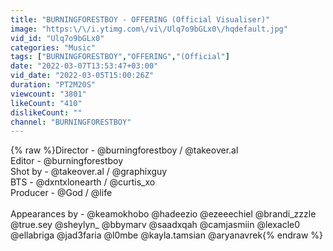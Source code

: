 ```yaml
---
title: "BURNINGFORESTBOY - OFFERING (Official Visualiser)"
image: "https:\/\/i.ytimg.com\/vi\/Ulq7o9bGLx0\/hqdefault.jpg"
vid_id: "Ulq7o9bGLx0"
categories: "Music"
tags: ["BURNINGFORESTBOY","OFFERING","(Official"]
date: "2022-03-07T13:53:47+03:00"
vid_date: "2022-03-05T15:00:26Z"
duration: "PT2M20S"
viewcount: "3801"
likeCount: "410"
dislikeCount: ""
channel: "BURNINGFORESTBOY"
---
```

{% raw %}Director - @burningforestboy / @takeover.al<br />Editor - @burningforestboy<br />Shot by - @takeover.al / @graphixguy <br />BTS - @dxntxlonearth / @curtis_xo<br />Producer - @God / @life<br /><br />Appearances by - @keamokhobo @hadeezio @ezeeechiel @brandi_zzzle @true.sey @sheylyn_ @bbymarv @saadxqah @camjasmiin @lexacle0 @ellabriga @jad3faria @l0mbe @kayla.tamsian @aryanavrek{% endraw %}
